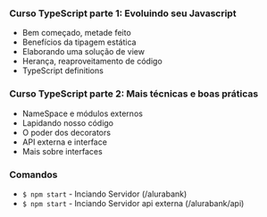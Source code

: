 ### Curso TypeScript parte 1: Evoluindo seu Javascript
- Bem começado, metade feito
- Benefícios da tipagem estática
- Elaborando uma solução de view
- Herança, reaproveitamento de código
- TypeScript definitions

### Curso TypeScript parte 2: Mais técnicas e boas práticas
- NameSpace e módulos externos
- Lapidando nosso código
- O poder dos decorators
- API externa e interface
- Mais sobre interfaces

### Comandos

- `$ npm start` - Inciando Servidor (/alurabank)
- `$ npm start` - Inciando Servidor api externa (/alurabank/api) 
 

